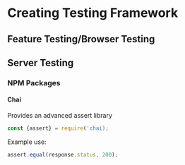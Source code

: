 # Creating Testing Framework

## Feature Testing/Browser Testing

## Server Testing

### NPM Packages

#### Chai

Provides an advanced assert library

```javascript
const {assert} = require('chai);
```

Example use:
```javascript
assert.equal(response.status, 200);
```